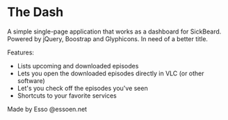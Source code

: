 The Dash
====
A simple single-page application that works as a dashboard for SickBeard. Powered by jQuery, Boostrap and Glyphicons. In need of a better title.


Features:
- Lists upcoming and downloaded episodes
- Lets you open the downloaded episodes directly in VLC (or other software)
- Let's you check off the episodes you've seen 
- Shortcuts to your favorite services

Made by Esso @essoen.net
